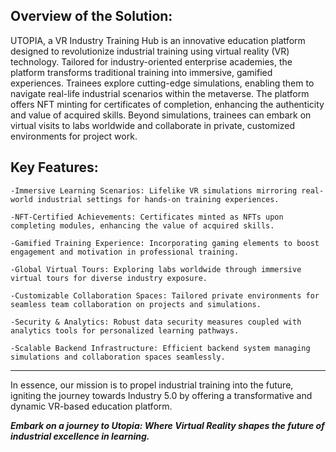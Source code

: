 ## Overview of the Solution:
UTOPIA, a VR Industry Training Hub is an innovative education platform designed to revolutionize industrial training using virtual reality (VR) technology. Tailored for industry-oriented enterprise academies, the platform transforms traditional training into immersive, gamified experiences. Trainees explore cutting-edge simulations, enabling them to navigate real-life industrial scenarios within the metaverse. The platform offers NFT minting for certificates of completion, enhancing the authenticity and value of acquired skills. Beyond simulations, trainees can embark on virtual visits to labs worldwide and collaborate in private, customized environments for project work.

## Key Features:
    -Immersive Learning Scenarios: Lifelike VR simulations mirroring real-world industrial settings for hands-on training experiences.
    
    -NFT-Certified Achievements: Certificates minted as NFTs upon completing modules, enhancing the value of acquired skills.
    
    -Gamified Training Experience: Incorporating gaming elements to boost engagement and motivation in professional training.
    
    -Global Virtual Tours: Exploring labs worldwide through immersive virtual tours for diverse industry exposure.
    
    -Customizable Collaboration Spaces: Tailored private environments for seamless team collaboration on projects and simulations.
    
    -Security & Analytics: Robust data security measures coupled with analytics tools for personalized learning pathways.
    
    -Scalable Backend Infrastructure: Efficient backend system managing simulations and collaboration spaces seamlessly.
<hr>
In essence, our mission is to propel industrial training into the future, igniting the journey towards Industry 5.0 by offering a transformative and dynamic VR-based education platform. 

<b><i>Embark on a journey to Utopia: Where Virtual Reality shapes the future of industrial excellence in learning.<i><b>

